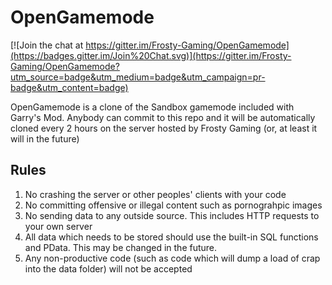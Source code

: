 # OpenGamemode

[![Join the chat at https://gitter.im/Frosty-Gaming/OpenGamemode](https://badges.gitter.im/Join%20Chat.svg)](https://gitter.im/Frosty-Gaming/OpenGamemode?utm_source=badge&utm_medium=badge&utm_campaign=pr-badge&utm_content=badge)


OpenGamemode is a clone of the Sandbox gamemode included with Garry's Mod. Anybody can commit to this repo and it will be automatically cloned every 2 hours on the server hosted by Frosty Gaming (or, at least it will in the future)

## Rules
1. No crashing the server or other peoples' clients with your code
2. No committing offensive or illegal content such as pornograhpic images
3. No sending data to any outside source. This includes HTTP requests to your own server
4. All data which needs to be stored should use the built-in SQL functions and PData. This may be changed in the future.
5. Any non-productive code (such as code which will dump a load of crap into the data folder) will not be accepted
